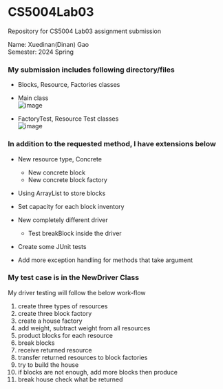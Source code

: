 # CS5004Lab03
Repository for CS5004 Lab03 assignment submission

Name: Xuedinan(Dinan) Gao\
Semester: 2024 Spring

### My submission includes following directory/files

- Blocks, Resource, Factories classes
- Main class\
  ![image](https://github.com/Xuedinan/CS5004Lab03/assets/144306521/7e1cc168-bd77-4c59-aa53-8c325fafb6b7)

- FactoryTest, Resource Test classes\
  ![image](https://github.com/Xuedinan/CS5004Lab03/assets/144306521/0d23f1a0-dae4-4f45-a8cc-6fc59030506c)

### In addition to the requested method, I have extensions below

- New resource type, Concrete
  - New concrete block
  - New concrete block factory
    
- Using ArrayList to store blocks
- Set capacity for each block inventory
- New completely different driver
  - Test breakBlock inside the driver

- Create some JUnit tests
- Add more exception handling for methods that take argument

### My test case is in the NewDriver Class
My driver testing will follow the below work-flow
1. create three types of resources
2. create three block factory
3. create a house factory
4. add weight, subtract weight from all resources 
5. product blocks for each resource
6. break blocks
7. receive returned resource
8. transfer returned resources to block factories
9. try to build the house
10. if blocks are not enough, add more blocks then produce
11. break house check what be returned
